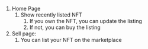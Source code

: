 1. Home Page
   1. Show recently listed NFT
      1. If you own the NFT, you can update the listing
      2. If not, you can buy the listing
2. Sell page:
   1. You can list your NFT on the marketplace
